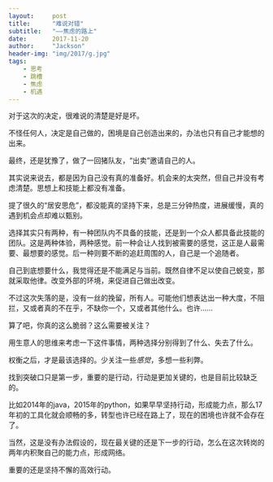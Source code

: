 ```yaml
---
layout:     post
title:      "难说对错"
subtitle:   "——焦虑的路上"
date:       2017-11-20
author:     "Jackson"
header-img: "img/2017/g.jpg"
tags:
    - 思考
    - 跳槽
    - 焦虑
    - 机遇
---
```


对于这次的决定，很难说的清楚是好是坏。

不怪任何人，决定是自己做的，困境是自己创造出来的，办法也只有自己才能想的出来。

最终，还是犹豫了，做了一回猪队友，“出卖”邀请自己的人。

其实说来说去，都是因为自己没有真的准备好。机会来的太突然，但自己并没有考虑清楚。思想上和技能上都没有准备。

提了很久的“居安思危”，都没能真的坚持下来，总是三分钟热度，进展缓慢，真的遇到机会点却难以甄别。

选择其实只有两种，有一种团队内不具备的技能，还是到一个众人都具备此技能的团队。这是两种体验，两种感觉。前一种会让人找到被需要的感觉，这正是人最需要、最想要的感觉。后一种则要不断的追赶周围的人，自己是一个追随者。

自己到底想要什么，我觉得还是不能满足与当前。既然自律不足以使自己蜕变，那就采取他律。改变外部的环境，来促进自己做出改变。

不过这次失落的是，没有一丝的挽留，所有人。可能他们想表达出一种大度，不阻拦，又或者真的不在乎，不缺你一个，又或者其他什么。也许……

算了吧，你真的这么脆弱？这么需要被关注？

用生意人的思维来考虑一下这件事情，两种选择分别得到了什么、失去了什么。

权衡之后，才是最该选择的。少关注一些*感觉*，多想一些利弊。

找到突破口只是第一步，重要的是行动，行动是更加关键的，也是目前比较缺乏的。

比如2014年的java，2015年的python，如果早早坚持行动，形成能力点，那么17年初的工具化就会顺畅的多，转型也许已经在路上了，现在的困境也许就不会存在了。

当然，这是没有办法假设的，现在最关键的还是下一步的行动，怎么在这次转岗的两年内积聚自己的能力点，形成网络。

重要的还是坚持不懈的高效行动。
